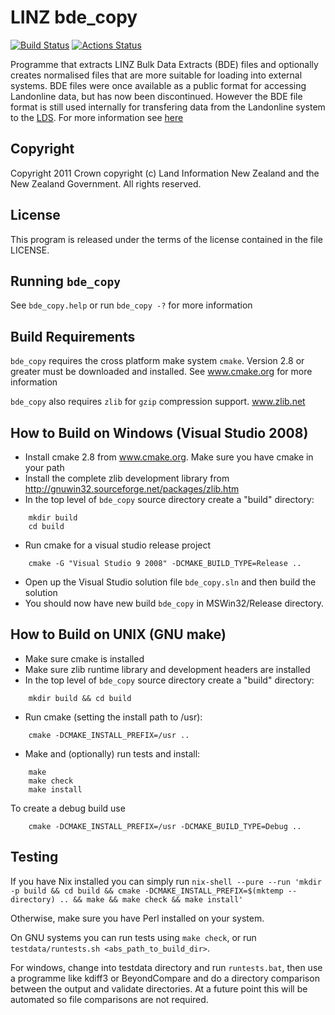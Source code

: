 # LINZ bde_copy

[![Build Status](https://secure.travis-ci.org/linz/linz-bde-copy.svg)](http://travis-ci.org/linz/linz-bde-copy)
[![Actions Status](https://github.com/linz/linz-bde-copy/workflows/test/badge.svg?branch=master)](https://github.com/linz/linz-bde-copy/actions)

Programme that extracts LINZ Bulk Data Extracts (BDE) files and optionally creates normalised files
that are more suitable for loading into external systems. BDE files were once available as a public
format for accessing Landonline data, but has now been discontinued. However the BDE file format is
still used internally for transfering data from the Landonline system to the
[LDS](https://data.linz.govt.nz). For more information see
[here](http://www.linz.govt.nz/data/linz-data/property-ownership-and-boundary-data/historic-property-databases)

## Copyright

Copyright 2011 Crown copyright (c) Land Information New Zealand and the New Zealand Government. All
rights reserved.

## License

This program is released under the terms of the license contained in the file LICENSE.

## Running `bde_copy`

See `bde_copy.help` or run `bde_copy -?` for more information

## Build Requirements

`bde_copy` requires the cross platform make system `cmake`. Version 2.8 or greater must be
downloaded and installed. See www.cmake.org for more information

`bde_copy` also requires `zlib` for `gzip` compression support. www.zlib.net

## How to Build on Windows (Visual Studio 2008)

- Install cmake 2.8 from www.cmake.org. Make sure you have cmake in your path
- Install the complete zlib development library from
  http://gnuwin32.sourceforge.net/packages/zlib.htm
- In the top level of `bde_copy` source directory create a "build" directory:

```
    mkdir build
    cd build
```

- Run cmake for a visual studio release project

```
    cmake -G "Visual Studio 9 2008" -DCMAKE_BUILD_TYPE=Release ..
```

- Open up the Visual Studio solution file `bde_copy.sln` and then build the solution
- You should now have new build `bde_copy` in MSWin32/Release directory.

## How to Build on UNIX (GNU make)

- Make sure cmake is installed
- Make sure zlib runtime library and development headers are installed
- In the top level of `bde_copy` source directory create a "build" directory:

```
    mkdir build && cd build
```

- Run cmake (setting the install path to /usr):

```
    cmake -DCMAKE_INSTALL_PREFIX=/usr ..
```

- Make and (optionally) run tests and install:

```
    make
    make check
    make install
```

To create a debug build use

```
    cmake -DCMAKE_INSTALL_PREFIX=/usr -DCMAKE_BUILD_TYPE=Debug ..
```

## Testing

If you have Nix installed you can simply run
`nix-shell --pure --run 'mkdir -p build && cd build && cmake -DCMAKE_INSTALL_PREFIX=$(mktemp --directory) .. && make && make check && make install'`

Otherwise, make sure you have Perl installed on your system.

On GNU systems you can run tests using `make check`, or run
`testdata/runtests.sh <abs_path_to_build_dir>`.

For windows, change into testdata directory and run `runtests.bat`, then use a programme like kdiff3
or BeyondCompare and do a directory comparison between the output and validate directories. At a
future point this will be automated so file comparisons are not required.
